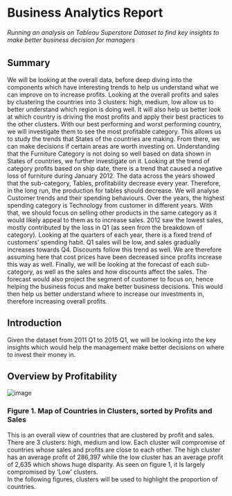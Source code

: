 # Business Analytics Report

###### Running an analysis on Tableau Superstore Dataset to find key insights to make better business decision for managers 

## Summary 
We will be looking at the overall data, before deep diving into the components which have interesting trends to help us understand what we can improve on to increase profits.
Looking at the overall profits and sales by clustering the countries into 3 clusters: high, medium, low allow us to better understand which region is doing well. It will also help us better look at which country is driving the most profits and apply their best practices to the other clusters.
With our best performing and worst performing country, we will investigate them to see the most profitable category. This allows us to study the trends that States of the countries are making. From there, we can make decisions if certain areas are worth investing on.
Understanding that the Furniture Category is not doing so well based on data shown in States of countries, we further investigate on it. Looking at the trend of category profits based on ship date, there is a trend that caused a negative loss of furniture during January 2012. The data across the years showed that the sub-category, Tables, profitability decrease every year. Therefore, in the long run, the production for tables should decrease.
We will analyse Customer trends and their spending behaviours. Over the years, the highest spending category is Technology from customer in different years. With that, we should focus on selling other products in the same category as it would likely appeal to them as to increase sales. 2012 saw the lowest sales, mostly contributed by the loss in Q1 (as seen from the breakdown of category). Looking at the quarters of each year, there is a fixed trend of customers’ spending habit. Q1 sales will be low, and sales gradually increases towards Q4. Discounts follow this trend as well. We are therefore assuming here that cost prices have been decreased since profits increase this way as well.
Finally, we will be looking at the forecast of each sub-category, as well as the sales and how discounts affect the sales. The forecast would also project the segment of customer to focus on, hence helping the business focus and make better business decisions.
This would then help us better understand where to increase our investments in, therefore increasing overall profits.

## Introduction 
Given the dataset from 2011 Q1 to 2015 Q1, we will be looking into the key insights which would help the management make better decisions on where to invest their money in. 

## Overview by Profitability 
![image](https://user-images.githubusercontent.com/58731312/126946594-7edfa54b-2acc-4014-8c01-aea1bb6732f2.png)
### Figure 1. Map of Countries in Clusters, sorted by Profits and Sales

This is an overall view of countries that are clustered by profit and sales. There are 3 clusters: high, medium and low. Each cluster will compromise of countries whose sales and profits are close to each other. The high cluster has an average profit of 286,397 while the low cluster has an average profit of 2,635 which shows huge disparity.  As seen on figure 1, it Is largely compromised by ‘Low’ clusters.  
In the following figures, clusters will be used to highlight the proportion of countries. 
